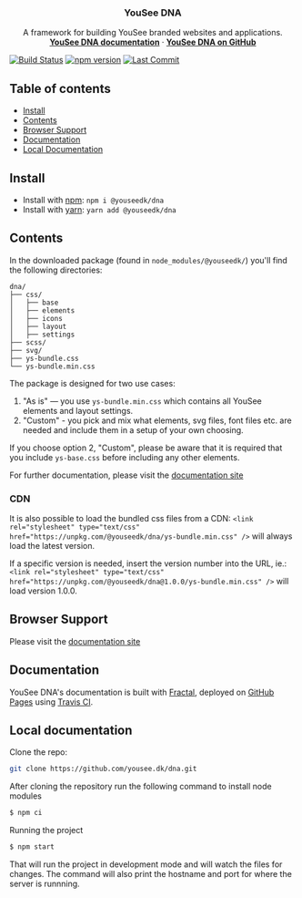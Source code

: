 <h3 align="center">YouSee DNA </h3>
<p align="center">
  A framework for building YouSee branded websites and applications.
  <br>
  <a href="https://dna.yousee.dk"><strong>YouSee DNA documentation</strong></a> · <a href="https://github.com/youseedk/dna"><strong>YouSee DNA on GitHub</strong></a>
</p>

[![Build Status](https://travis-ci.com/youseedk/dna.svg?branch=master)](https://travis-ci.com/youseedk/dna)
[![npm version](https://img.shields.io/npm/v/@youseedk/dna.svg)](https://www.npmjs.com/package/@youseedk/dna)
[![Last Commit](https://img.shields.io/github/last-commit/youseedk/dna/master.svg)](https://github.com/youseedk/dna)

## Table of contents

- [Install](#install)
- [Contents](#contents)
- [Browser Support](#browser-support)
- [Documentation](#documentation)
- [Local Documentation](#local-documentation)

## Install

- Install with [npm](https://www.npmjs.com/): `npm i @youseedk/dna`
- Install with [yarn](https://yarnpkg.com/): `yarn add @youseedk/dna`

## Contents
In the downloaded package (found in `node_modules/@youseedk/`) you'll find the following directories:

```plaintext
dna/
├── css/
│   ├── base
│   ├── elements
│   ├── icons
│   ├── layout
│   ├── settings
├── scss/
├── svg/
├── ys-bundle.css
└── ys-bundle.min.css
```

The package is designed for two use cases:
1. "As is" — you use `ys-bundle.min.css` which contains all YouSee elements and layout settings.
2. "Custom" - you pick and mix what elements, svg files, font files etc. are needed and include them in a setup of your own choosing.

If you choose option 2, "Custom", please be aware that it is required that you include `ys-base.css` before including any other elements.

For further documentation, please visit the [documentation site](https://dna.yousee.dk)

### CDN
It is also possible to load the bundled css files from a CDN:
`<link rel="stylesheet" type="text/css" href="https://unpkg.com/@youseedk/dna/ys-bundle.min.css" />` will always load the latest version.

If a specific version is needed, insert the version number into the URL, ie.:
`<link rel="stylesheet" type="text/css" href="https://unpkg.com/@youseedk/dna@1.0.0/ys-bundle.min.css" />` will load version 1.0.0.

## Browser Support
Please visit the [documentation site](https://dna.yousee.dk/docs/code-guidelines/browser-support.html)

## Documentation
YouSee DNA's documentation is built with [Fractal](https://fractal.build/), deployed on [GitHub Pages](https://pages.github.com/) using [Travis CI](https://travis-ci.com).

## Local documentation
Clone the repo:
```bash
git clone https://github.com/yousee.dk/dna.git
```

After cloning the repository run the following command to install node modules
```bash
$ npm ci
```

Running the project
```bash
$ npm start
```

That will run the project in development mode and will watch the files for changes. The command will also
print the hostname and port for where the server is runnning.
